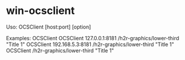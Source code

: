 # win-ocsclient

Uso: OCSClient [host:port] <path> [option]

Examples: OCSClient
 OCSClient 127.0.0.1:8181 /h2r-graphics/lower-third "Title 1"
 OCSClient 192.168.5.3:8181 /h2r-graphics/lower-third "Title 1"
 OCSClient /h2r-graphics/lower-third "Title 1"